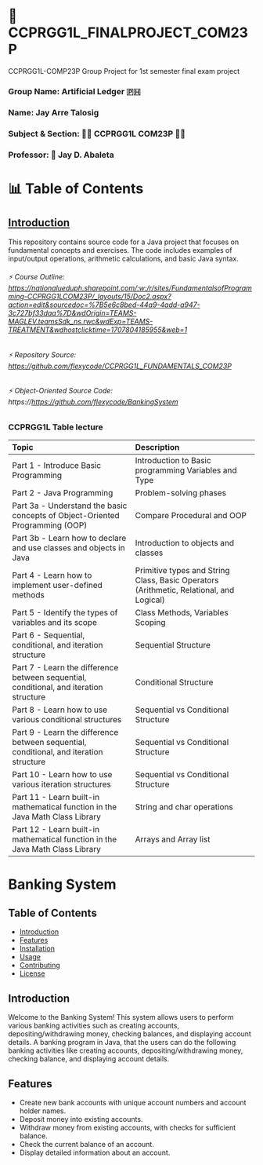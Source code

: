 # 💫 CCPRGG1L_FINALPROJECT_COM23P
CCPRGG1L-COMP23P Group Project for 1st semester final exam project
    
### Group Name: Artificial Ledger 🇵🇭
### Name: Jay Arre Talosig
### Subject & Section: 🧚‍♂️ CCPRGG1L COM23P 🧚‍♀️  
### Professor: 👦 Jay D. Abaleta          

# 📊 Table of Contents 

## [Introduction](#introduction)
This repository contains source code for a Java project that focuses on fundamental concepts and exercises. The code includes examples of input/output operations, arithmetic calculations, and basic Java syntax.
 
###### ⚡ Course Outline: https://nationalueduph.sharepoint.com/:w:/r/sites/FundamentalsofProgramming-CCPRGG1LCOM23P/_layouts/15/Doc2.aspx?action=edit&sourcedoc=%7B5e6c8bed-44a9-4add-a947-3c727bf33daa%7D&wdOrigin=TEAMS-MAGLEV.teamsSdk_ns.rwc&wdExp=TEAMS-TREATMENT&wdhostclicktime=1707804185955&web=1 

###### ⚡ Repository Source: https://github.com/flexycode/CCPRGG1L_FUNDAMENTALS_COM23P
###### ⚡ Object-Oriented Source Code: https://https://github.com/flexycode/BankingSystem
  
### CCPRGG1L Table lecture

| Topic                                                                  | Description                                                      |
| :--------------------------------------------------------------------- | :--------------------------------------------------------------- |
| Part 1 - Introduce Basic Programming                                    | Introduction to Basic programming Variables and Type             |
| Part 2 - Java Programming                                               | Problem-solving phases                                           |
| Part 3a - Understand the basic concepts of Object-Oriented Programming (OOP) | Compare Procedural and OOP                                |
| Part 3b - Learn how to declare and use classes and objects in Java      | Introduction to objects and classes                              |
| Part 4 - Learn how to implement user-defined methods                    | Primitive types and String Class, Basic Operators (Arithmetic, Relational, and Logical) |
| Part 5 - Identify the types of variables and its scope                  | Class Methods, Variables Scoping                                 |
| Part 6 - Sequential, conditional, and iteration structure               | Sequential Structure                                             |
| Part 7 - Learn the difference between sequential, conditional, and iteration structure | Conditional Structure                                |
| Part 8 - Learn how to use various conditional structures                | Sequential vs Conditional Structure                              |
| Part 9 - Learn the difference between sequential, conditional, and iteration structure | Sequential vs Conditional Structure                              |
| Part 10 - Learn how to use various iteration structures                 | Sequential vs Conditional Structure                              |
| Part 11 - Learn built-in mathematical function in the Java Math Class Library | String and char operations                                |
| Part 12 - Learn built-in mathematical function in the Java Math Class Library | Arrays and Array list                                             |

# Banking System

## Table of Contents
- [Introduction](#introduction)
- [Features](#features)
- [Installation](#installation)
- [Usage](#usage)
- [Contributing](#contributing)
- [License](#license)

## Introduction
Welcome to the Banking System! This system allows users to perform various banking activities such as creating accounts, depositing/withdrawing money, checking balances, and displaying account details. A banking program in Java, that the users can do the following banking activities like creating accounts, depositing/withdrawing money, checking balance, and displaying account details.

## Features 
- Create new bank accounts with unique account numbers and account holder names.
- Deposit money into existing accounts.
- Withdraw money from existing accounts, with checks for sufficient balance.
- Check the current balance of an account.
- Display detailed information about an account.
